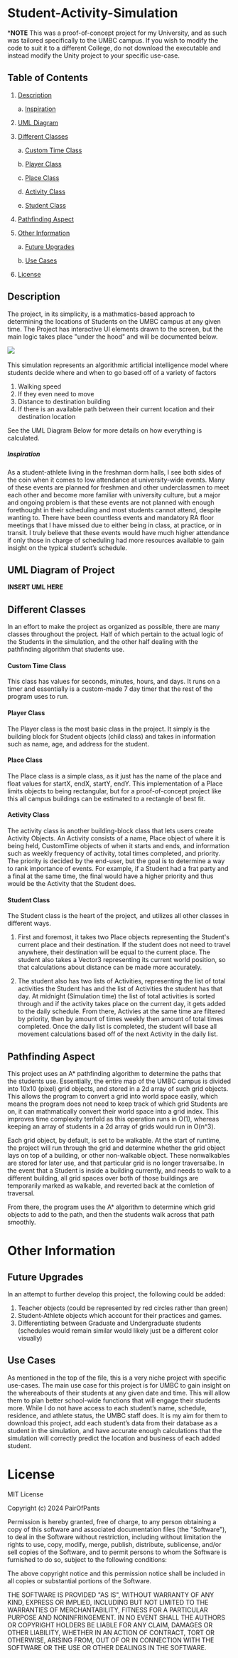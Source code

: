 # Student-Activity-Simulation
***NOTE** This was a proof-of-concept project for my University, and as such was tailored specifically to the UMBC campus. If you wish to modify the code to suit it to a different College, do not download the executable and instead modify the Unity project to your specific use-case. 

## Table of Contents
 1. [Description](https://github.com/pairOfPants/Student-Activity-Simulation/blob/main/README.md#description)

       a. [Inspiration](https://github.com/pairOfPants/Student-Activity-Simulation/blob/main/README.md#inspiration)
   
 2. [UML Diagram](https://github.com/pairOfPants/Student-Activity-Simulation/blob/main/README.md#uml-diagram-of-project)
 3. [Different Classes](https://github.com/pairOfPants/Student-Activity-Simulation/blob/main/README.md#different-classes)

     a. [Custom Time Class](https://github.com/pairOfPants/Student-Activity-Simulation/blob/main/README.md#custom-time-class)

     b. [Player Class](https://github.com/pairOfPants/Student-Activity-Simulation/blob/main/README.md#player-class)

     c. [Place Class](https://github.com/pairOfPants/Student-Activity-Simulation/blob/main/README.md#place-class)

     d. [Activity Class](https://github.com/pairOfPants/Student-Activity-Simulation/blob/main/README.md#activity-class)

     e. [Student Class](https://github.com/pairOfPants/Student-Activity-Simulation/blob/main/README.md#student-class)
   
 4. [Pathfinding Aspect](https://github.com/pairOfPants/Student-Activity-Simulation/blob/main/README.md#pathfinding-aspect)
 5. [Other Information](https://github.com/pairOfPants/Student-Activity-Simulation/blob/main/README.md#other-information)

     a. [Future Upgrades](https://github.com/pairOfPants/Student-Activity-Simulation/blob/main/README.md#future-upgrades)

     b. [Use Cases](https://github.com/pairOfPants/Student-Activity-Simulation/blob/main/README.md#use-cases)
   
 6. [License](https://github.com/pairOfPants/Student-Activity-Simulation/blob/main/README.md#license)


## Description
The project, in its simplicity, is a mathmatics-based approach to determining the locations of Students on the UMBC campus at any given time. The Project has interactive UI elements drawn to the screen, but the main logic takes place "under the hood" and will be documented below. 

![](https://github.com/pairOfPants/Student-Activity-Simulation/blob/main/Student%20Simulation%20Many%20Students.jpg)
![]()

This simulation represents an algorithmic artificial intelligence model where students decide where and when to go based off of a variety of factors
1. Walking speed
2. If they even need to move
3. Distance to destination building
4. If there is an available path between their current location and their destination location

See the UML Diagram Below for more details on how everything is calculated.

##### Inspiration
As a student-athlete living in the freshman dorm halls, I see both sides of the coin when it comes to low attendance at university-wide events. Many of these events are planned for freshmen and other underclassmen to meet each other and become more familiar with university culture, but a major and ongoing problem is that these events are not planned with enough forethought in their scheduling and most students cannot attend, despite wanting to. There have been countless events and mandatory RA floor meetings that I have missed due to either being in class, at practice, or in transit. I truly believe that these events would have much higher attendance if only those in charge of scheduling had more resources available to gain insight on the typical student’s schedule.
 

## UML Diagram of Project

**INSERT UML HERE**

## Different Classes
In an effort to make the project as organized as possible, there are many classes throughout the project. Half of which pertain to the actual logic of the Students in the simulation, and the other half dealing with the pathfinding algorithm that students use. 

#### Custom Time Class
This class has values for seconds, minutes, hours, and days. It runs on a timer and essentially is a custom-made 7 day timer that the rest of the program uses to run.

#### Player Class
The Player class is the most basic class in the project. It simply is the building block for Student objects (child class) and takes in information such as name, age, and address for the student. 

#### Place Class
The Place class is a simple class, as it just has the name of the place and float values for startX, endX, startY, endY. This implementation of a Place limits objects to being rectangular, but for a proof-of-concept project like this all campus buildings can be estimated to a rectangle of best fit. 

#### Activity Class
The activity class is another building-block class that lets users create Activity Objects. An Activity consists of a name, Place object of where it is being held, CustomTime objects of when it starts and ends, and information such as weekly frequency of activity, total times completed, and priority. The priority is decided by the end-user, but the goal is to determine a way to rank importance of events. For example, if a Student had a frat party and a final at the same time, the final would have a higher priority and thus would be the Activity that the Student does. 

#### Student Class
The Student class is the heart of the project, and utilizes all other classes in different ways. 

1. First and foremost, it takes two Place objects representing the Student's current place and their destination. If the student does not need to travel anywhere, their destination will be equal to the current place. The student also takes a Vector3 representing its current world position, so that calculations about distance can be made more accurately.

2. The student also has two lists of Activities, representing the list of total activities the Student has and the list of Activities the student has that day. At midnight (Simulation time) the list of total activities is sorted through and if the activity takes place on the current day, it gets added to the daily schedule. From there, Activies at the same time are filtered by priority, then by amount of times weekly then amount of total times completed. Once the daily list is completed, the student will base all movement calculations based off of the next Activity in the daily list. 

## Pathfinding Aspect
This project uses an A* pathfinding algorithm to determine the paths that the students use. Essentially, the entire map of the UMBC campus is divided into 10x10 (pixel) grid objects, and stored in a 2d array of such grid objects. This allows the program to convert a grid into world space easily, which means the program does not need to keep track of which grid Students are on, it can mathmatically convert their world space into a grid index. This improves time complexity tenfold as this operation runs in O(1), whereas keeping an array of students in a 2d array of grids would run in O(n^3). 

Each grid object, by default, is set to be walkable. At the start of runtime, the project will run through the grid and determine whether the grid object lays on top of a building, or other non-walkable object. These nonwalkables are stored for later use, and that particular grid is no longer traversalbe. In the event that a Student is inside a building currently, and needs to walk to a different building, all grid spaces over both of those buildings are temporarily marked as walkable, and reverted back at the comletion of traversal.

From there, the program uses the A* algorithm to determine which grid objects to add to the path, and then the students walk across that path smoothly. 

# Other Information

## Future Upgrades
In an attempt to further develop this project, the following could be added:
1. Teacher objects (could be represented by red circles rather than green)
2. Student-Athlete objects which account for their practices and games.
3. Differentiating between Graduate and Undergraduate students (schedules would remain similar would likely just be a different color visually)


## Use Cases
As mentioned in the top of the file, this is a very niche project with specific use-cases. The main use case for this project is for UMBC to gain insight on the whereabouts of their students at any given date and time. This will allow them to plan better school-wide functions that will engage their students more. While I do not have access to each student’s name, schedule, residence, and athlete status, the UMBC staff does. It is my aim for them to download this project, add each student’s data from their database as a student in the simulation, and have accurate enough calculations that the simulation will correctly predict the location and business of each added student. 

# License

MIT License

Copyright (c) 2024 PairOfPants

Permission is hereby granted, free of charge, to any person obtaining a copy
of this software and associated documentation files (the "Software"), to deal
in the Software without restriction, including without limitation the rights
to use, copy, modify, merge, publish, distribute, sublicense, and/or sell
copies of the Software, and to permit persons to whom the Software is
furnished to do so, subject to the following conditions:

The above copyright notice and this permission notice shall be included in all
copies or substantial portions of the Software.

THE SOFTWARE IS PROVIDED "AS IS", WITHOUT WARRANTY OF ANY KIND, EXPRESS OR
IMPLIED, INCLUDING BUT NOT LIMITED TO THE WARRANTIES OF MERCHANTABILITY,
FITNESS FOR A PARTICULAR PURPOSE AND NONINFRINGEMENT. IN NO EVENT SHALL THE
AUTHORS OR COPYRIGHT HOLDERS BE LIABLE FOR ANY CLAIM, DAMAGES OR OTHER
LIABILITY, WHETHER IN AN ACTION OF CONTRACT, TORT OR OTHERWISE, ARISING FROM,
OUT OF OR IN CONNECTION WITH THE SOFTWARE OR THE USE OR OTHER DEALINGS IN THE
SOFTWARE.
